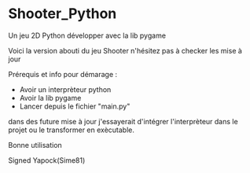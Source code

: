# Shooter_Python
Un jeu 2D Python développer avec la lib pygame 

Voici la version abouti du jeu Shooter n'hésitez pas à checker les mise à jour 

Prérequis et info pour démarage :

- Avoir un interprèteur python
- Avoir la lib pygame 
- Lancer depuis le fichier "main.py"


dans des future mise à jour j'essayerait d'intégrer l'interprèteur dans le projet ou le transformer en exècutable.


Bonne utilisation 



Signed Yapock(Sime81)